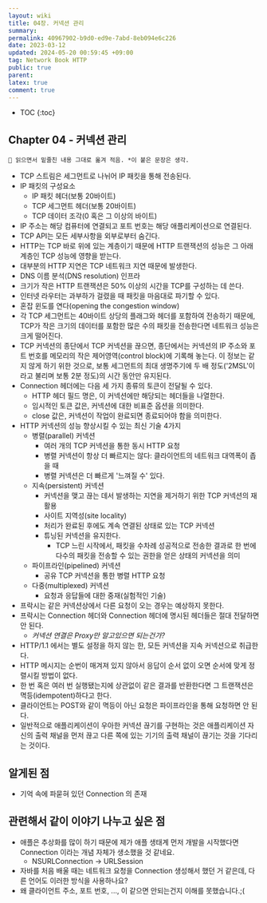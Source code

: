 ```yaml
---
layout: wiki
title: 04장. 커넥션 관리
summary: 
permalink: 40967902-b9d0-ed9e-7abd-8eb094e6c226
date: 2023-03-12
updated: 2024-05-20 00:59:45 +09:00
tag: Network Book HTTP
public: true
parent: 
latex: true
comment: true
---
```


* TOC
{:toc}

## Chapter 04 - 커넥션 관리

```
📌 읽으면서 밑줄친 내용 그대로 옮겨 적음. *이 붙은 문장은 생각.
```

- TCP 스트림은 세그먼트로 나뉘어 IP 패킷을 통해 전송된다.
- IP 패킷의 구성요소
	- IP 패킷 헤더(보통 20바이트)
	- TCP 세그먼트 헤더(보통 20바이트)
	- TCP 데이터 조각(0 혹은 그 이상의 바이트)
- IP 주소는 해당 컴퓨터에 연결되고 포트 번호는 해당 애플리케이션으로 연결된다.
- TCP API는 모든 세부사항을 외부로부터 숨긴다.
- HTTP는 TCP 바로 위에 있는 계층이기 때문에 HTTP 트랜잭션의 성능은 그 아래 계층인 TCP 성능에 영향을 받는다.
- 대부분의 HTTP 지연은 TCP 네트워크 지연 때문에 발생한다.
- DNS 이름 분석(DNS resolution) 인프라
- 크기가 작은 HTTP 트랜잭션은 50% 이상의 시간을 TCP를 구성하는 데 쓴다.
- 인터넷 라우터는 과부하가 걸렸을 때 패킷을 마음대로 파기할 수 있다.
- 혼잡 윈도를 연다(opening the congestion window)
- 각 TCP 세그먼트는 40바이트 상당의 플래그와 헤더를 포함하여 전송하기 때문에, TCP가 작은 크기의 데이터를 포함한 많은 수의 패킷을 전송한다면 네트워크 성능은 크게 떨어진다.
- TCP 커넥션의 종단에서 TCP 커넥션을 끊으면, 종단에서는 커넥션의 IP 주소와 포트 번호를 메모리의 작은 제어영역(control block)에 기록해 놓는다. 이 정보는 같지 않게 하기 위한 것으로, 보통 세그먼트의 최대 생명주기에 두 배 정도('2MSL'이라고 불리며 보통 2분 정도)의 시간 동안만 유지된다.
- Connection 헤더에는 다음 세 가지 종류의 토큰이 전달될 수 있다.
	- HTTP 헤더 필드 명은, 이 커넥션에만 해당되는 헤더들을 나열한다.
	- 임시적인 토큰 값은, 커넥션에 대한 비표준 옵션을 의미한다.
	- close 값은, 커넥션이 작업이 완료되면 종료되어야 함을 의미한다.
- HTTP 커넥션의 성능 향상시킬 수 있는 최신 기술 4가지
	- 병렬(parallel) 커넥션
		- 여러 개의 TCP 커넥션을 통한 동시 HTTP 요청
		- 병렬 커넥션이 항상 더 빠르지는 않다: 클라이언트의 네트워크 대역폭이 좁을 때
		- 병렬 커넥션은 더 빠르게 '느껴질 수' 있다.
	- 지속(persistent) 커넥션
		- 커넥션을 맺고 끊는 데서 발생하는 지연을 제거하기 위한 TCP 커넥션의 재활용
		- 사이트 지역성(site locality)
		- 처리가 완료된 후에도 계속 연결된 상태로 있는 TCP 커넥션
		- 튜닝된 커넥션을 유지한다.
			- TCP 느린 시작에서, 패킷을 수차례 성공적으로 전송한 결과로 한 번에 다수의 패킷을 전송할 수 있는 권한을 얻은 상태의 커넥션을 의미
	- 파이프라인(pipelined) 커넥션
		- 공유 TCP 커넥션을 통한 병렬 HTTP 요청
	- 다중(multiplexed) 커넥션
		- 요청과 응답들에 대한 중재(실험적인 기술)
- 프락시는 같은 커넥션상에서 다른 요청이 오는 경우는 예상하지 못한다.
- 프락시는 Connection 헤더와 Connection 헤더에 명시된 헤더들은 절대 전달하면 안 된다.
	- *커넥션 연결은 Proxy만 알고있으면 되는건가?*
- HTTP/1.1 에서는 별도 설정을 하지 않는 한, 모든 커넥션을 지속 커넥션으로 취급한다.
- HTTP 메시지는 순번이 매겨져 있지 않아서 응답이 순서 없이 오면 순서에 맞게 정렬시킬 방법이 없다.
- 한 번 혹은 여러 번 실행됐는지에 상관없이 같은 결과를 반환한다면 그 트랜잭션은 멱등(idempotent)하다고 한다.
- 클라이언트는 POST와 같이 멱등이 아닌 요청은 파이프라인을 통해 요청하면 안 된다.
- 일반적으로 애플리케이션이 우아한 커넥션 끊기를 구현하는 것은 애플리케이션 자신의 출력 채널을 먼저 끊고 다른 쪽에 있는 기기의 출력 채널이 끊기는 것을 기다리는 것이다.

## 알게된 점

- 기억 속에 파묻혀 있던 Connection 의 존재

## 관련해서 같이 이야기 나누고 싶은 점

- 애플은 추상화를 많이 하기 때문에 제가 애플 생태계 먼저 개발을 시작했다면 Connection 이라는 개념 자체가 생소했을 것 같네요. 
	- NSURLConnection → URLSession
- 자바를 처음 배울 때는 네트워크 요청을 Connection 생성해서 했던 거 같은데, 다른 언어도 이러한 방식을 사용하나요?
- 왜 클라이언트 주소, 포트 번호, ..., 이 같으면 안되는건지 이해를 못했습니다.;(
